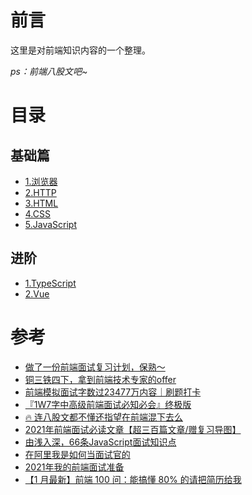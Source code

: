 # 前言

这里是对前端知识内容的一个整理。

*ps：前端八股文吧~*

# 目录

## 基础篇

* [1.浏览器](./base/%E6%B5%8F%E8%A7%88%E5%99%A8.md)
* [2.HTTP](./base/HTTP.md)
* [3.HTML](./base/HTML.md)
* [4.CSS](./base/CSS.md)
* [5.JavaScript](./base/JavaScript.md)

## 进阶

* [1.TypeScript](./%E8%BF%9B%E9%98%B6/TypeScript.md)
* [2.Vue](./%E8%BF%9B%E9%98%B6/Vue.md)

# 参考

* [做了一份前端面试复习计划，保熟～](https://juejin.cn/post/7061588533214969892)
* [铜三铁四下，拿到前端技术专家的offer](https://juejin.cn/post/7086381206236823559)
* [前端模拟面试字数过23477万内容｜刷题打卡](https://juejin.cn/post/6948576107163549732)
* [『1W7字中高级前端面试必知必会』终极版](https://juejin.cn/post/6844904166591070222)
* [🔥 连八股文都不懂还指望在前端混下去么](https://juejin.cn/post/7016593221815910408)
* [2021年前端面试必读文章【超三百篇文章/赠复习导图】](https://juejin.cn/post/6844904116339261447)
* [由浅入深，66条JavaScript面试知识点](https://juejin.cn/post/6844904200917221389)
* [在阿里我是如何当面试官的](https://juejin.cn/post/6844904093425598471)
* [2021年我的前端面试准备](https://juejin.cn/post/6989422484722286600)
* [【1 月最新】前端 100 问：能搞懂 80% 的请把简历给我](https://juejin.cn/post/6844903885488783374)
